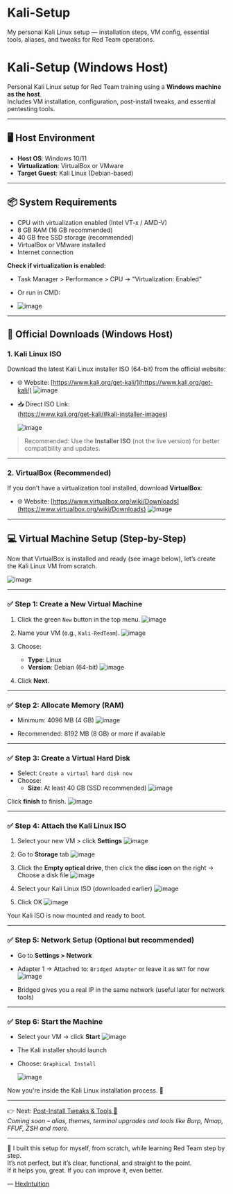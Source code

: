 # Kali-Setup
My personal Kali Linux setup — installation steps, VM config, essential tools, aliases, and tweaks for Red Team operations.

# Kali-Setup (Windows Host)
Personal Kali Linux setup for Red Team training using a **Windows machine as the host**.  
Includes VM installation, configuration, post-install tweaks, and essential pentesting tools.

---

## 🖥️ Host Environment

- **Host OS**: Windows 10/11  
- **Virtualization**: VirtualBox or VMware  
- **Target Guest**: Kali Linux (Debian-based)

---

## 📦 System Requirements

- CPU with virtualization enabled (Intel VT-x / AMD-V)
- 8 GB RAM (16 GB recommended)
- 40 GB free SSD storage (recommended)
- VirtualBox or VMware installed
- Internet connection

**Check if virtualization is enabled:**

- Task Manager > Performance > CPU → "Virtualization: Enabled"  
- Or run in CMD:

- ![image](https://github.com/user-attachments/assets/793f00db-e1d9-419b-a008-ee0904dacd05)

- ---

## 🔗 Official Downloads (Windows Host)

### 1. Kali Linux ISO
Download the latest Kali Linux installer ISO (64-bit) from the official website:

- 🌐 Website: [https://www.kali.org/get-kali/](https://www.kali.org/get-kali/)
![image](https://github.com/user-attachments/assets/1e81f885-6e44-4494-8577-03d963a7a812)


- 📥 Direct ISO Link:  
  (https://www.kali.org/get-kali/#kali-installer-images)

  ![image](https://github.com/user-attachments/assets/3d4be01f-2d50-49f0-b495-f83d6358d868)

  

> Recommended: Use the **Installer ISO** (not the live version) for better compatibility and updates.

---

### 2. VirtualBox (Recommended)

If you don’t have a virtualization tool installed, download **VirtualBox**:

- 🌐 Website: [https://www.virtualbox.org/wiki/Downloads](https://www.virtualbox.org/wiki/Downloads)
 ![image](https://github.com/user-attachments/assets/49b61c8b-0a28-416c-b720-6748aab772f7)


---

## 💻 Virtual Machine Setup (Step-by-Step)

Now that VirtualBox is installed and ready (see image below), let’s create the Kali Linux VM from scratch.

![image](https://github.com/user-attachments/assets/66ccb115-40db-4bd1-b8ea-568931ca9ff0)



---

### ✅ Step 1: Create a New Virtual Machine

1. Click the green `New` button in the top menu.
   ![image](https://github.com/user-attachments/assets/59367b3b-c424-4861-9ac3-75cf70a6daf6)

2. Name your VM (e.g., `Kali-RedTeam`).
   ![image](https://github.com/user-attachments/assets/b3f5aaf0-c563-4a5b-b7dc-13f4f8a4dcda)

3. Choose:
   - **Type**: Linux
   - **Version**: Debian (64-bit)
     ![image](https://github.com/user-attachments/assets/4f669566-8cb2-4daf-b758-c815b016fd0f)

4. Click **Next**.

---

### ✅ Step 2: Allocate Memory (RAM)

- Minimum: 4096 MB (4 GB)
      ![image](https://github.com/user-attachments/assets/88750399-1ff7-4da5-aaaf-0346e64da6f4)


- Recommended: 8192 MB (8 GB) or more if available

---

### ✅ Step 3: Create a Virtual Hard Disk

- Select: `Create a virtual hard disk now`
- Choose:
   - **Size**: At least 40 GB (SSD recommended)
     ![image](https://github.com/user-attachments/assets/a89d3eec-4258-49b9-8984-2f43499e7209)


Click **finish** to finish.
![image](https://github.com/user-attachments/assets/b726e445-b06b-4712-a0d7-4abf39887b96)


---

### ✅ Step 4: Attach the Kali Linux ISO

1. Select your new VM > click **Settings**
   ![image](https://github.com/user-attachments/assets/4aaf8be8-e039-4161-93f9-b98cfa3a803d)

2. Go to **Storage** tab
   ![image](https://github.com/user-attachments/assets/ff8ea5bc-d881-4f46-8e59-fb0fb96d901d)

3. Click the **Empty optical drive**, then click the **disc icon** on the right → Choose a disk file
   ![image](https://github.com/user-attachments/assets/1355edee-de32-4a35-a17e-fd29d52f0206)

4. Select your Kali Linux ISO (downloaded earlier)
   ![image](https://github.com/user-attachments/assets/39f5f520-7dc5-48b1-b669-5a4c269ef7a7)

5. Click OK
   ![image](https://github.com/user-attachments/assets/19587969-305d-468d-a25a-3a4b68966763)

Your Kali ISO is now mounted and ready to boot.

---

### ✅ Step 5: Network Setup (Optional but recommended)

- Go to **Settings > Network**
- Adapter 1 → Attached to: `Bridged Adapter` or leave it as `NAT` for now
  ![image](https://github.com/user-attachments/assets/b0f8d944-6357-4837-b714-56961cf6a849)

- Bridged gives you a real IP in the same network (useful later for network tools)

---

### ✅ Step 6: Start the Machine

- Select your VM → click **Start**
  ![image](https://github.com/user-attachments/assets/fe99f3e2-86fa-4ff4-bea3-fdff9df70901)

- The Kali installer should launch
- Choose: `Graphical Install`

  ![image](https://github.com/user-attachments/assets/5c2aeb38-49f8-4e90-93b2-cd4e5bd05c04)


Now you're inside the Kali Linux installation process. 🎉

---

👉 Next: [Post-Install Tweaks & Tools 🔧](#)  
*Coming soon – alias, themes, terminal upgrades and tools like Burp, Nmap, FFUF, ZSH and more.*

---

📓 I built this setup for myself, from scratch, while learning Red Team step by step.  
It’s not perfect, but it’s clear, functional, and straight to the point.  
If it helps you, great. If you can improve it, even better.

— [HexIntuition](https://github.com/HexIntuition)






